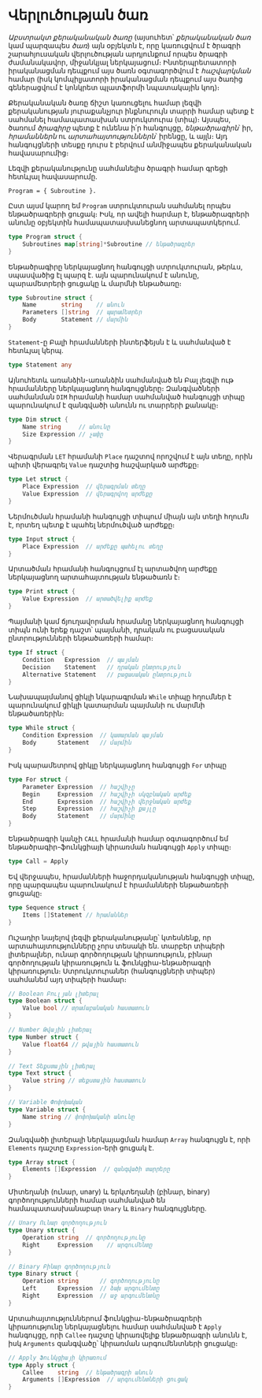 # Վերլուծության ծառ

_Աբստրակտ քերականական ծառը_ (այսուհետ՝ _քերականական ծառ_ կամ պարզապես _ծառ_) այն օբյեկտն է, որը կառուցվում է ծրագրի շարահյուսական վերլուծության արդյունքում որպես ծրագրի ժամանակավոր, միջանկյալ ներկայացում։ Ինտերպրետատորի իրականացման դեպքում այս ծառն օգտագործվում է _հաշվարկման_ համար (իսկ կոմպիլյատորի իրականացման դեպքում այս ծառից գեներացվում է կոնկրետ պլատֆորմի նպատակային կոդ)։

Քերականական ծառը ճիշտ կառուցելու համար լեզվի քերականության յուրաքանչյուր ինքնուրույն տարրի համար պետք է սահմանել համապատասխան ստրուկտուրա (տիպ)։ Այսպես, ծառում _ծրագիրը_ պետք է ունենա ի՛ր հանգույցը, _ենթածրագիրն_՝ իր, _հրամաններն_ ու _արտահայտություններն_՝ իրենցը, և այլն։ Այդ հանգույցների տեսքը դուրս է բերվում անմիջապես քերականական հավասարումից։ 

Լեզվի քերականությունը սահմանելիս ծրագրի համար գրեցի հետևյալ հավասարումը․

```
Program = { Subroutine }.
```

Ըստ այսմ կարող եմ `Program` ստրուկտուրան սահմանել որպես ենթածրագրերի ցուցակ։ Իսկ, որ ավելի հարմար է, ենթածրագրերի անունը օբյեկտին համապատասխանեցնող արտապատկերում․

```Go
type Program struct {
	Subroutines map[string]*Subroutine // ենթածրագրեր
}
```

Ենթածրագիրը ներկայացնող հանգույցի ստրուկտուրան, թերևս, սպասվածից էլ պարզ է. այն պարունակում է  անունը, պարամետրերի ցուցակը և մարմնի ենթածառը։

```Go
type Subroutine struct {
	Name       string    // անուն
	Parameters []string  // պարամետրեր
	Body       Statement // մարմին
}
```

`Statement`-ը Բալի հրամանների ինտերֆեյսն է և սահմանված է հետևյալ կերպ․

```Go
type Statement any
```

Այնուհետև առանձին-առանձին սահմանված են Բալ լեզվի ութ հրամանները ներկայացնող հանգույցները։ Զանգվածների սահմանման `DIM` հրամանի համար սահմանված հանգույցի տիպը պարունակում է զանգվածի անունն ու տարրերի քանակը։

```Go
type Dim struct {
	Name string     // անունը
	Size Expression // չափը
}
```

Վերագրման `LET` հրամանի `Place` դաշտով որոշվում է այն տեղը, որին պիտի վերագրել `Value` դաշտից հաշվարկած արժեքը։

```Go
type Let struct {
	Place Expression  // վերագրման տեղը
	Value Expression  // վերագրվող արժեքը
}
```

Ներմուծման հրամանի հանգույցի տիպում միայն այն տեղի հղումն է, որտեղ պետք է պահել ներմուծված արժեքը։

```Go
type Input struct {
	Place Expression  // արժեքը պահելու տեղը
}
```

Արտածման հրամանի հանգույցում էլ արտածվող արժեքը ներկայացնող արտահայտության ենթածառն է։

```Go
type Print struct {
	Value Expression  // արտածվելիք արժեք
}
```

Պայմանի կամ ճյուղավորման հրամանը ներկայացնող հանգույցի տիպն ունի երեք դաշտ՝ պայմանի, դրական ու բացասական ընտրությունների ենթածառերի համար։

```Go
type If struct {
	Condition   Expression  // պայման
	Decision    Statement   // դրական ընտրություն
	Alternative Statement   // բացասական ընտրություն
}
```

Նախապայմանով ցիկլի նկարագրման `While` տիպը հղումներ է պարունակում ցիկլի կատարման պայմանի ու մարմնի ենթածառերին։

```Go
type While struct {
	Condition Expression  // կատարման պայման
	Body      Statement   // մարմին
}
```

Իսկ պարամետրով ցիկլը ներկայացնող հանգույցի `For` տիպը

```Go
type For struct {
	Parameter Expression  // հաշվիչը
	Begin     Expression  // հաշվիչի սկզբնական արժեք
	End       Expression  // հաշվիչի վերջնական արժեք
	Step      Expression  // հաշվիչի քայլը
	Body      Statement   // մարմինը
}
```

Ենթածրագրի կանչի `CALL` հրամանի համար օգտագործում եմ ենթածրագիր-ֆունկցիայի կիրառման հանգույցի `Apply` տիպը։

```Go
type Call = Apply
```

Եվ վերջապես, հրամանների հաջորդականության հանգույցի տիպը, որը պարզապես պարունակում է հրամանների ենթածառերի ցուցակը։

```Go
type Sequence struct {
	Items []Statement // հրամաններ
}
```

Ուշադիր նայելով լեզվի քերականությանը՝ կտեսնենք, որ արտահայտությունները չորս տեսակի են. տարբեր տիպերի լիտերալներ, ունար գործողության կիրառություն, բինար գործողության կիրառություն և ֆունկցիա-ենթածրագրի կիրառություն։ Ստրուկտուրաներ (հանգույցների տիպեր) սահմանեմ այդ տիպերի համար։

```Go
// Boolean Բուլյան լիտերալ
type Boolean struct {
	Value bool // տրամաբանական հաստատուն
}

// Number Թվային լիտերալ
type Number struct {
	Value float64 // թվային հաստատուն
}

// Text Տեքստային լիտերալ
type Text struct {
	Value string // տեքստային հաստատուն
}

// Variable Փոփոխական
type Variable struct {
	Name string // փոփոխականի անունը
}
```

Զանգվածի լիտերալի ներկայացման համար `Array` հանգույցն է, որի `Elements` դաշտը `Expression`-երի ցուցակ է.

```Go
type Array struct {
	Elements []Expression  // զանգվածի տարրերը
}
```

Միտեղանի (ունար, unary) և երկտեղանի (բինար, binary) գործողությունների համար սահմանված են համապատասխանաբար `Unary` և `Binary` հանգույցները.

```Go
// Unary Ունար գործողություն
type Unary struct {
	Operation string  // գործողությունը
	Right     Expression    // արգումենտը
}

// Binary Բինար գործողություն
type Binary struct {
	Operation string      // գործողությունը
	Left      Expression  // ձախ արգումենտը
	Right     Expression  // աջ արգումենտնը
}

```

Արտահայտություններում ֆունկցիա-ենթածրագրերի կիրառությունը ներկայացնելու համար սահմանված է `Apply` հանգույցը, որի `Callee` դաշտը կիրառվելիք ենթածրագրի անունն է, իսկ `Arguments` զանգվածը՝ կիրառման արգումենտների ցուցակը։ 

```Go
// Apply Ֆունկցիայի կիրառում
type Apply struct {
	Callee    string  // ենթածրագրի անուն
	Arguments []Expression  // արգումենտների ցուցակ
}
```

